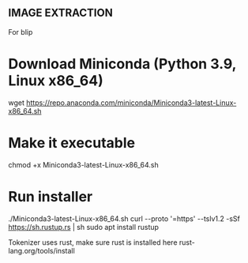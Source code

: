 ## IMAGE EXTRACTION

For blip

# Download Miniconda (Python 3.9, Linux x86_64)
wget https://repo.anaconda.com/miniconda/Miniconda3-latest-Linux-x86_64.sh

# Make it executable
chmod +x Miniconda3-latest-Linux-x86_64.sh

# Run installer
./Miniconda3-latest-Linux-x86_64.sh
curl --proto '=https' --tslv1.2 -sSf https://sh.rustup.rs | sh
sudo apt install rustup


Tokenizer uses rust, make sure rust is installed here  rust-lang.org/tools/install